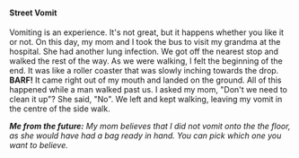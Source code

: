 #### Street Vomit

Vomiting is an experience. It's not great, but it happens whether you like it or not. On this day,
my mom and I took the bus to visit my grandma at the hospital. She had another lung infection. We 
got off the nearest stop and walked the rest of the way. As we were walking, I felt the beginning
of the end. It was like a roller coaster that was slowly inching towards the drop. **BARF!** It
came right out of my mouth and landed on the ground. All of this happened while a man walked past
us. I asked my mom, "Don't we need to clean it up"? She said, "No". We left and kept walking, 
leaving my vomit in the centre of the side walk.  

_**Me from the future:** My mom believes that I did not vomit onto the the floor, as she would have 
had a bag ready in hand. You can pick which one you want to believe._
